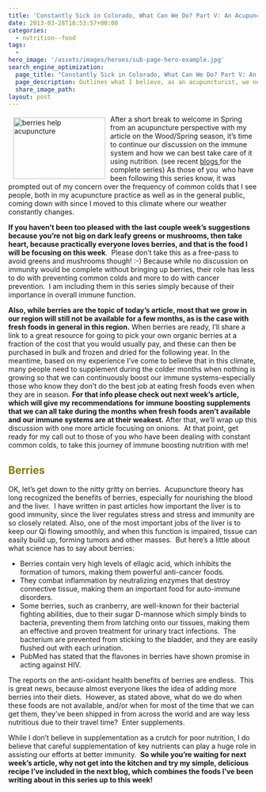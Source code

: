 ```yaml
---
title: 'Constantly Sick in Colorado, What Can We Do? Part V: An Acupuncturist&#8217;s Take on Building Immunity'
date: 2013-03-28T18:53:57+00:00
categories:
  - nutrition--food
tags:
  -
hero_image: '/assets/images/heroes/sub-page-hero-example.jpg'
search_engine_optimization:
  page_title: "Constantly Sick in Colorado, What Can We Do? Part V: An Acupuncturist's Take on Building Immunity"
  page_description: Outlines what I believe, as an acupuncturist, we need to do to avoid all the colds people come down with as our weather constantly changes here in CO
  share_image_path:
layout: post
---
```

<div>
  <img src="http://ih.constantcontact.com/fs124/1102844965003/img/148.jpg" alt="berries help acupuncture" width="186" height="124" align="left" border="0" hspace="10" vspace="5" /> After a short break to welcome in Spring from an acupuncture perspective with my article on the Wood/Spring season, it&#8217;s time to continue our discussion on the immune system and how we can best take care of it using nutrition. (see recent <a href="http://r20.rs6.net/tn.jsp?e=0013_swFUGQfzXxRSL-U8qDDC9vVnk4b-ZTwpzxc1gzD6X9OAuekUBvfolFeWAuDfZW4jQ-_IgZtEUfVuufm3D4bRBXfYCI020Wr1b4rJ40MrfGbweab1tC9TKfdTsI0HcsSfVAihFwzgkzftW1_k8GwnmtX8uh1w2f" target="_blank" rel="noopener">blogs </a>for the complete series) As those of you  who have been following this series know, it was prompted out of my concern over the frequency of common colds that I see people, both in my acupuncture practice as well as in the general public, coming down with since I moved to this climate where our weather constantly changes.
</div>

**If you haven&#8217;t been too pleased with the last couple week&#8217;s suggestions because you&#8217;re not big on dark leafy greens or mushrooms, then take heart, because practically everyone loves berries, and that is the food I will be focusing on this week**.  Please don&#8217;t take this as a free-pass to avoid greens and mushrooms though! :-) Because while no discussion on immunity would be complete without bringing up berries, their role has less to do with preventing common colds and more to do with cancer prevention.  I am including them in this series simply because of their importance in overall immune function.

<div>
</div>

**Also, while berries are the topic of today&#8217;s article, most that we grow in our region will still not be available for a few months, as is the case with fresh foods in general in this region.** When berries are ready, I&#8217;ll share a link to a great resource for going to pick your own organic berries at a fraction of the cost that you would usually pay, and these can then be purchased in bulk and frozen and dried for the following year. In the meantime, based on my experience I&#8217;ve come to believe that in this climate, many people need to supplement during the colder months when nothing is growing so that we can continuously boost our immune systems&#8211;especially those who know they don&#8217;t do the best job at eating fresh foods even when they are in season. **For that info please check out next week&#8217;s article,** **which will give my recommendations for immune boosting supplements that we can all take during the months when fresh foods aren&#8217;t available and our immune systems are at their weakest.** After that, we&#8217;ll wrap up this discussion with one more article focusing on onions.  At that point, get ready for my call out to those of you who have been dealing with constant common colds, to take this journey of immune boosting nutrition with me!

<h2 style="text-align: left;">
  <span style="color: #808000;"><strong>Berries</strong></span>
</h2>

OK, let&#8217;s get down to the nitty gritty on berries.  Acupuncture theory has long recognized the benefits of berries, especially for nourishing the blood and the liver.  I have written in past articles how important the liver is to good immunity, since the liver regulates stress and stress and immunity are so closely related. Also, one of the most important jobs of the liver is to keep our Qi flowing smoothly, and when this function is impaired, tissue can easily build up, forming tumors and other masses.  But here&#8217;s a little about what science has to say about berries:

  * Berries contain very high levels of ellagic acid, which inhibits the formation of tumors, making them powerful anti-cancer foods.
  * They combat inflammation by neutralizing enzymes that destroy connective tissue, making them an important food for auto-immune disorders.
  * Some berries, such as cranberry, are well-known for their bacterial fighting abilities, due to their sugar D-mannose which simply binds to bacteria, preventing them from latching onto our tissues, making them an effective and proven treatment for urinary tract infections.  The bacterium are prevented from sticking to the bladder, and they are easily flushed out with each urination.
  * PubMed has stated that the flavones in berries have shown promise in acting against HIV.

<div>
  The reports on the anti-oxidant health benefits of berries are endless.  This is great news, because almost everyone likes the idea of adding more berries into their diets.  However, as stated above, what do we do when these foods are not available, and/or when for most of the time that we can get them, they&#8217;ve been shipped in from across the world and are way less nutritious due to their travel time?  Enter supplements.
</div>

While I don&#8217;t believe in supplementation as a crutch for poor nutrition, I do believe that careful supplementation of key nutrients can play a huge role in assisting our efforts at better immunity.  **So while you&#8217;re waiting for next week&#8217;s article, why not get into the kitchen and try my simple, delicious recipe I&#8217;ve included in the next blog, which combines the foods I&#8217;ve been writing about in this series up to this week!**